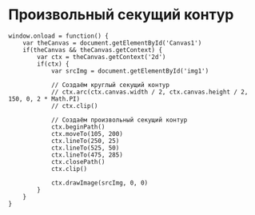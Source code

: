 # Произвольный секущий контур

    window.onload = function() {
        var theCanvas = document.getElementById('Canvas1')
        if(theCanvas && theCanvas.getContext) {
            var ctx = theCanvas.getContext('2d')
            if(ctx) {
                var srcImg = document.getElementById('img1')

                // Создаём круглый секущий контур
                // ctx.arc(ctx.canvas.width / 2, ctx.canvas.height / 2, 150, 0, 2 * Math.PI)
                // ctx.clip()

                // Создаём произвольный секущий контур
                ctx.beginPath()
                ctx.moveTo(105, 200)
                ctx.lineTo(250, 25)
                ctx.lineTo(525, 50)
                ctx.lineTo(475, 285)
                ctx.closePath()
                ctx.clip()

                ctx.drawImage(srcImg, 0, 0)
            }
        }
    }